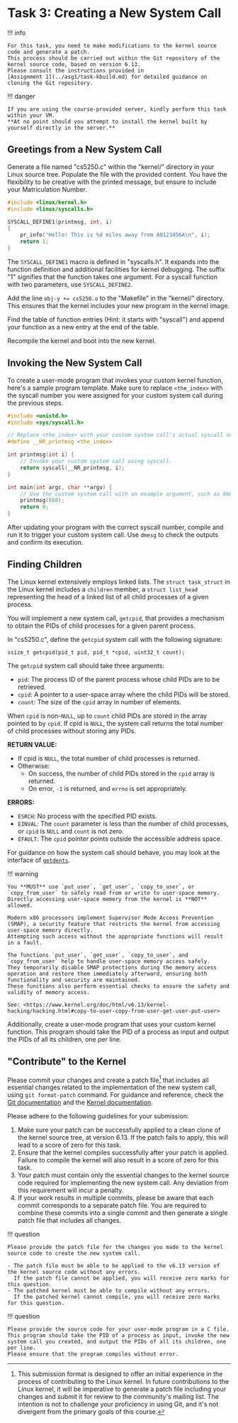 # Task 3: Creating a New System Call

!!! info

    For this task, you need to make modifications to the kernel source code and generate a patch.
    This process should be carried out within the Git repository of the kernel source code, based on version 6.13.
    Please consult the instructions provided in
    [Assignment 1](../asg1/task-kbuild.md) for detailed guidance on cloning the Git repository.

!!! danger

    If you are using the course-provided server, kindly perform this task within your VM.
    **At no point should you attempt to install the kernel built by yourself directly in the server.**

## Greetings from a New System Call

Generate a file named "cs5250.c" within the "kernel/" directory in your Linux source tree.
Populate the file with the provided content.
You have the flexibility to be creative with the printed message, but ensure to include your Matriculation Number.

```C
#include <linux/kernel.h>
#include <linux/syscalls.h>

SYSCALL_DEFINE1(printmsg, int, i)
{
    pr_info("Hello! This is %d miles away from A0123456A\n", i);
    return 1;
}
```

The `SYSCALL_DEFINE1` macro is defined in "syscalls.h".
It expands into the function definition and additional facilities for kernel debugging.
The suffix "1" signifies that the function takes one argument.
For a syscall function with two parameters, use `SYSCALL_DEFINE2`.

Add the line `obj-y += cs5250.o` to the "Makefile" in the "kernel/" directory.
This ensures that the kernel includes your new program in the kernel image.

Find the table of function entries (Hint: it starts with "syscall") and append your function as a new entry at the end of the table.

Recompile the kernel and boot into the new kernel.

## Invoking the New System Call

To create a user-mode program that invokes your custom kernel function, here's a sample program template.
Make sure to replace `<the_index>` with the syscall number you were assigned for your custom system call during the previous steps.

```C
#include <unistd.h>
#include <sys/syscall.h>

// Replace <the_index> with your custom system call's actual syscall number.
#define __NR_printmsg <the_index>

int printmsg(int i) {
    // Invoke your custom system call using syscall.
    return syscall(__NR_printmsg, i);
}

int main(int argc, char **argv) {
    // Use the custom system call with an example argument, such as 668.
    printmsg(668);
    return 0;
}
```

After updating your program with the correct syscall number, compile and run it to trigger your custom system call.
Use `dmesg` to check the outputs and confirm its execution.

## Finding Children

The Linux kernel extensively employs linked lists.
The `struct task_struct` in the Linux kernel includes a `children` member, a `struct list_head` representing the head of a linked list of all child processes of a given process.

You will implement a new system call, `getcpid`, that provides a mechanism to obtain the PIDs of child processes for a given parent process.

In "cs5250.c", define the `getcpid` system call with the following signature:

```
ssize_t getcpid(pid_t pid, pid_t *cpid, uint32_t count);
```

The `getcpid` system call should take three arguments:

- `pid`: The process ID of the parent process whose child PIDs are to be retrieved.
- `cpid`: A pointer to a user-space array where the child PIDs will be stored.
- `count`: The size of the `cpid` array in number of elements.

When `cpid` is non-`NULL`, up to `count` child PIDs are stored in the array pointed to by `cpid`.
If cpid is `NULL`, the system call returns the total number of child processes without storing any PIDs.

**RETURN VALUE:**

- If cpid is `NULL`, the total number of child processes is returned.
- Otherwise:
  - On success, the number of child PIDs stored in the `cpid` array is returned.
  - On error, `-1` is returned, and `errno` is set appropriately.

**ERRORS:**

- `ESRCH`: No process with the specified PID exists.
- `EINVAL`: The `count` parameter is less than the number of child processes, or `cpid` is `NULL` and `count` is not zero.
- `EFAULT`: The `cpid` pointer points outside the accessible address space.

For guidance on how the system call should behave, you may look at the interface of [`getdents`](https://man7.org/linux/man-pages/man2/getdents.2.html).

!!! warning

    You **MUST** use `put_user`, `get_user`, `copy_to_user`, or `copy_from_user` to safely read from or write to user-space memory.
    Directly accessing user-space memory from the kernel is **NOT** allowed.

    Modern x86 processors implement Supervisor Mode Access Prevention (SMAP), a security feature that restricts the kernel from accessing user-space memory directly.
    Attempting such access without the appropriate functions will result in a fault.

    The functions `put_user`, `get_user`, `copy_to_user`, and `copy_from_user` help to handle user-space memory access safely.
    They temporarily disable SMAP protections during the memory access operation and restore them immediately afterward, ensuring both functionality and security are maintained.
    These functions also perform essential checks to ensure the safety and validity of memory access.

    See: <https://www.kernel.org/doc/html/v6.13/kernel-hacking/hacking.html#copy-to-user-copy-from-user-get-user-put-user>

Additionally, create a user-mode program that uses your custom kernel function.
This program should take the PID of a process as input and output the PIDs of all its children, one per line.

## "Contribute" to the Kernel

Please commit your changes and create a patch file[^1] that includes all essential changes related to the implementation of the new system call, using `git format-patch` command.
For guidance and reference, check the
[Git documentation](https://git-scm.com/docs/git-format-patch#_examples) and the
[Kernel documentation](https://www.kernel.org/doc/html/v6.13/process/submitting-patches.html).

Please adhere to the following guidelines for your submission:

1. Make sure your patch can be successfully applied to a clean clone of the kernel source tree, at version 6.13.
   If the patch fails to apply, this will lead to a score of zero for this task.
2. Ensure that the kernel compiles successfully after your patch is applied.
   Failure to compile the kernel will also result in a score of zero for this task.
3. Your patch must contain only the essential changes to the kernel source code required for implementing the new system call.
   Any deviation from this requirement will incur a penalty.
4. If your work results in multiple commits, please be aware that each commit corresponds to a separate patch file.
   You are required to combine these commits into a single commit and then generate a single patch file that includes all changes.

[^1]:
    This submission format is designed to offer an initial experience in the process of contributing to the Linux kernel.
    In future contributions to the Linux kernel, it will be imperative to generate a patch file including your changes and submit it for review to the community's mailing list.
    The intention is not to challenge your proficiency in using Git, and it's not divergent from the primary goals of this course.

!!! question

    Please provide the patch file for the changes you made to the kernel source code to create the new system call.

    - The patch file must be able to be applied to the v6.13 version of the kernel source code without any errors.
      If the patch file cannot be applied, you will receive zero marks for this question.
    - The patched kernel must be able to compile without any errors.
      If the patched kernel cannot compile, you will receive zero marks for this question.

!!! question

    Please provide the source code for your user-mode program in a C file.
    This program should take the PID of a process as input, invoke the new system call you created, and output the PIDs of all its children, one per line.
    Please ensure that the program compiles without error.
